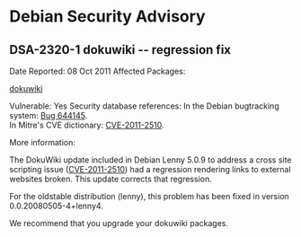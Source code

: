
Debian Security Advisory
========================


DSA-2320-1 dokuwiki -- regression fix
-------------------------------------



Date Reported:
08 Oct 2011
Affected Packages:

[dokuwiki](https://packages.debian.org/src:dokuwiki)

Vulnerable:
Yes
Security database references:
In the Debian bugtracking system: [Bug 644145](https://bugs.debian.org/cgi-bin/bugreport.cgi?bug=644145).  
In Mitre's CVE dictionary: [CVE-2011-2510](https://security-tracker.debian.org/tracker/CVE-2011-2510).  

More information:

The DokuWiki update included in Debian Lenny 5.0.9 to address a cross
site scripting issue ([CVE-2011-2510](https://security-tracker.debian.org/tracker/CVE-2011-2510)) had a regression rendering links
to external websites broken. This update corrects that regression.


For the oldstable distribution (lenny), this problem has been fixed in
version 0.0.20080505-4+lenny4.


We recommend that you upgrade your dokuwiki packages.





